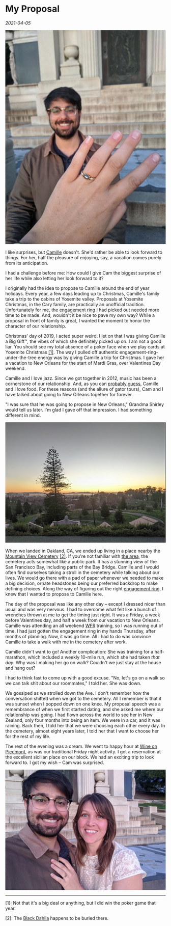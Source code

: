 # My Proposal

_2021-04-05_

![Me just after I've proposed](/assets/my-proposal-ring.jpg)

I like surprises, but [Camille](https://camille.merose.com) doesn't. She'd rather be able to look forward to things. For
her, half the pleasure of enjoying, say, a vacation comes purely from its anticipation.

I had a challenge before me: How could I give Cam the biggest surprise of her life while also letting her look forward
to it?

I originally had the idea to propose to Camille around the end of year holidays. Every year, a few days leading up to
Christmas, Camille's family take a trip to the cabins of Yosemite valley. Proposals at Yosemite Christmas, in the Cary
family, are practically an unofficial tradition. Unfortunately for me, the [engagement ring](/zettel/wedding/ring/)
I had picked out needed more time to be made. And, wouldn't it be nice to pave my own way? While a proposal in front of
family is great, I wanted the moment to honor the character of our relationship.

Christmas' day of 2019, I acted super weird. I let on that I was giving Camille a Big Gift™, the vibes of which she
definitely picked up on. I am not a good liar. You should see my total absence of a poker face when we play cards at
Yosemite Christmas [[1]](#1). The way I pulled off authentic engagement-ring-under-the-tree energy was by giving Camille
a trip for Christmas. I gave her a vacation to New Orleans for the start of Mardi Gras, over Valentines Day weekend.

Camille and I love jazz. Since we got together in 2012, music has been a cornerstone of our relationship. And, as you
can [probably guess](/pesto/), Camille and I love food. For these reasons (and the allure of gator tours), Cam and I
have talked about going to New Orleans together for forever.

"I was sure that he was going to propose in New Orleans," Grandma Shirley would tell us later. I'm glad I gave off that
impression. I had something different in mind.

![The cemetery by our house](/assets/my-proposal-cemetery.jpg)

When we landed in Oakland, CA, we ended up living in a place nearby the
[Mountain View Cemetery](https://en.wikipedia.org/wiki/Mountain_View_Cemetery_(Oakland,_California)) [[2]](#2). If
you're not familiar with [the area](https://goo.gl/maps/9aeAdYfmShjbVVva9), the cemetery acts somewhat like a public
park. It has a stunning view of the San Francisco Bay, including parts of the Bay Bridge. Camille and I would often find
ourselves taking a stroll in the cemetery while talking about our lives. We would go there with a pad of paper whenever
we needed to make a big decision, ornate headstones being our preferred backdrop to make defining choices. Along the way
of figuring out the right [engagement ring](../ring/), I knew that I wanted to propose to Camille here.

The day of the proposal was like any other day – except I dressed nicer than usual and was very nervous. I had to
overcome what felt like a bunch of wrenches thrown at me to get the timing just right. It was a Friday, a week before
Valentines day, and half a week from our vacation to New Orleans. Camille was attending an all
weekend [WFR](https://www.wildmed.com/course-type/wilderness-first-responder/) training, so I was running out of time. I
had just gotten the engagement ring in my hands Thursday, after months of planning. Now, it was go time. All I had to do
was convince Camille to take a walk with me in the cemetery after work.

Camille didn't want to go! Another complication: She was training for a half-marathon, which included a weekly 10-mile
run, which she had taken _that day_. Why was I making her go on walk? Couldn't we just stay at the house and hang out?

I had to think fast to come up with a good excuse. "No, let's go on a walk so we can talk shit about our roommates," I
told her. She was down.

We gossiped as we strolled down the Ave. I don't remember how the conversation shifted when we got to the cemetery. All
I remember is that it was sunset when I popped down on one knee. My proposal speech was a remembrance of when we first
started dating, and she asked me where our relationship was going. I had flown across the world to see her in New
Zealand, only four months into being an item. We were in a car, and it was raining. Back then, I told her that we were
choosing each other every day. In the cemetery, almost eight years later, I told her that I want to choose her for the
rest of my life.

The rest of the evening was a dream. We went to happy hour at [Wine on Piedmont](https://wineonpiedmont.com/), as was
our traditional Friday night activity. I got a reservation at the excellent sicilian place on our block. We had an
exciting trip to look forward to. I got my wish – Cam was surprised.

![Cam and I](/assets/my-proposal-end.jpg)

* * *

<span id="1">[1]</span>: Not that it's a big deal or anything, but I did win the poker game that year.

<span id="2">[2]</span>: The [Black Dahlia](https://en.wikipedia.org/wiki/Black_Dahlia#:~:text=Resting%20place)
happens to be buried there.





